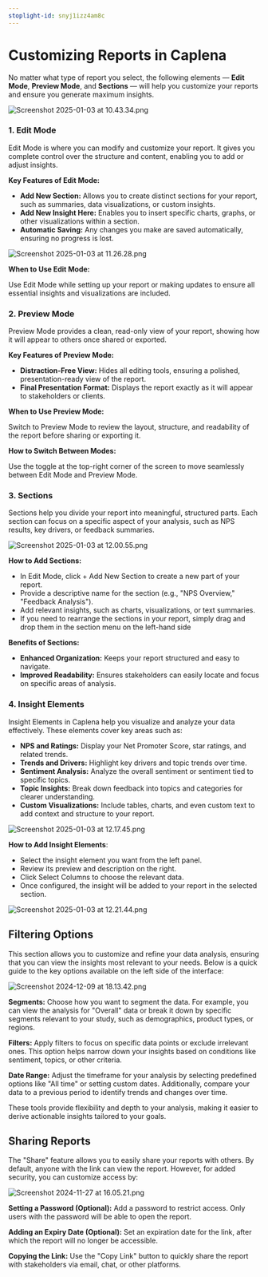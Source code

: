 ```yaml
---
stoplight-id: snyj1izz4am8c
---
```


# Customizing Reports in Caplena

No matter what type of report you select, the following elements — **Edit Mode**, **Preview Mode**, and **Sections** — will help you customize your reports and ensure you generate maximum insights.

![Screenshot 2025-01-03 at 10.43.34.png](<../assets/images/Screenshot 2025-01-03 at 10.43.34.png>)

### 1. Edit Mode

Edit Mode is where you can modify and customize your report. It gives you complete control over the structure and content, enabling you to add or adjust insights.

**Key Features of Edit Mode:**

- **Add New Section:** Allows you to create distinct sections for your report, such as summaries, data visualizations, or custom insights.
- **Add New Insight Here:** Enables you to insert specific charts, graphs, or other visualizations within a section.
- **Automatic Saving:** Any changes you make are saved automatically, ensuring no progress is lost.

![Screenshot 2025-01-03 at 11.26.28.png](<../assets/images/Screenshot 2025-01-03 at 11.26.28.png>)

**When to Use Edit Mode:**

Use Edit Mode while setting up your report or making updates to ensure all essential insights and visualizations are included.

### 2. Preview Mode

Preview Mode provides a clean, read-only view of your report, showing how it will appear to others once shared or exported.

**Key Features of Preview Mode:**

- **Distraction-Free View:** Hides all editing tools, ensuring a polished, presentation-ready view of the report.
- **Final Presentation Format:** Displays the report exactly as it will appear to stakeholders or clients.

**When to Use Preview Mode:**

Switch to Preview Mode to review the layout, structure, and readability of the report before sharing or exporting it. 

**How to Switch Between Modes:**

Use the toggle at the top-right corner of the screen to move seamlessly between Edit Mode and Preview Mode.

### 3. Sections
Sections help you divide your report into meaningful, structured parts. Each section can focus on a specific aspect of your analysis, such as NPS results, key drivers, or feedback summaries.

![Screenshot 2025-01-03 at 12.00.55.png](<../assets/images/Screenshot 2025-01-03 at 12.00.55.png>)

**How to Add Sections:**

- In Edit Mode, click + Add New Section to create a new part of your report.
- Provide a descriptive name for the section (e.g., "NPS Overview," "Feedback Analysis").
- Add relevant insights, such as charts, visualizations, or text summaries.
- If you need to rearrange the sections in your report, simply drag and drop them in the section menu on the left-hand side

**Benefits of Sections:**

- **Enhanced Organization:** Keeps your report structured and easy to navigate.
- **Improved Readability:** Ensures stakeholders can easily locate and focus on specific areas of analysis.

### 4. Insight Elements
Insight Elements in Caplena help you visualize and analyze your data effectively. These elements cover key areas such as:

- **NPS and Ratings:** Display your Net Promoter Score, star ratings, and related trends.
- **Trends and Drivers:** Highlight key drivers and topic trends over time.
- **Sentiment Analysis:** Analyze the overall sentiment or sentiment tied to specific topics.
- **Topic Insights:** Break down feedback into topics and categories for clearer understanding.
- **Custom Visualizations:** Include tables, charts, and even custom text to add context and structure to your report.

![Screenshot 2025-01-03 at 12.17.45.png](<../assets/images/Screenshot 2025-01-03 at 12.17.45.png>)

**How to Add Insight Elements**:

- Select the insight element you want from the left panel.
- Review its preview and description on the right.
- Click Select Columns to choose the relevant data.
- Once configured, the insight will be added to your report in the selected section.

![Screenshot 2025-01-03 at 12.21.44.png](<../assets/images/Screenshot 2025-01-03 at 12.21.44.png>)

## Filtering Options

This section allows you to customize and refine your data analysis, ensuring that you can view the insights most relevant to your needs. Below is a quick guide to the key options available on the left side of the interface:

![Screenshot 2024-12-09 at 18.13.42.png](<../assets/images/Screenshot 2024-12-09 at 18.13.42.png>)


**Segments:**
Choose how you want to segment the data. For example, you can view the analysis for "Overall" data or break it down by specific segments relevant to your study, such as demographics, product types, or regions.

**Filters:**
Apply filters to focus on specific data points or exclude irrelevant ones. This option helps narrow down your insights based on conditions like sentiment, topics, or other criteria.

**Date Range:**
Adjust the timeframe for your analysis by selecting predefined options like "All time" or setting custom dates. Additionally, compare your data to a previous period to identify trends and changes over time.

These tools provide flexibility and depth to your analysis, making it easier to derive actionable insights tailored to your goals.

## Sharing Reports 

The "Share" feature allows you to easily share your reports with others. By default, anyone with the link can view the report. However, for added security, you can customize access by:

![Screenshot 2024-11-27 at 16.05.21.png](<../assets/images/Screenshot 2024-11-27 at 16.05.21.png>)


**Setting a Password (Optional):**
Add a password to restrict access. Only users with the password will be able to open the report.

**Adding an Expiry Date (Optional):**
Set an expiration date for the link, after which the report will no longer be accessible.

**Copying the Link:**
Use the "Copy Link" button to quickly share the report with stakeholders via email, chat, or other platforms.

